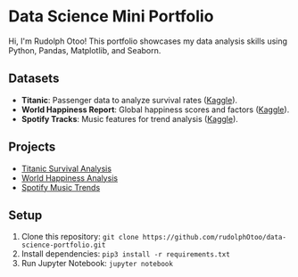 # Data Science Mini Portfolio
Hi, I'm Rudolph Otoo! This portfolio showcases my data analysis skills using Python, Pandas, Matplotlib, and Seaborn.

## Datasets
- **Titanic**: Passenger data to analyze survival rates ([Kaggle](https://www.kaggle.com/c/titanic)).
- **World Happiness Report**: Global happiness scores and factors ([Kaggle](https://www.kaggle.com/unsdsn/world-happiness)).
- **Spotify Tracks**: Music features for trend analysis ([Kaggle](https://www.kaggle.com/maharship/sporify-tracks-dataset)).

## Projects
- [Titanic Survival Analysis](notebooks/titanic_analysis.ipynb)
- [World Happiness Analysis](notebooks/happiness_analysis.ipynb)
- [Spotify Music Trends](notebooks/spotify_analysis.ipynb)

## Setup
1. Clone this repository: `git clone https://github.com/rudolphOtoo/data-science-portfolio.git`
2. Install dependencies: `pip3 install -r requirements.txt`
3. Run Jupyter Notebook: `jupyter notebook`